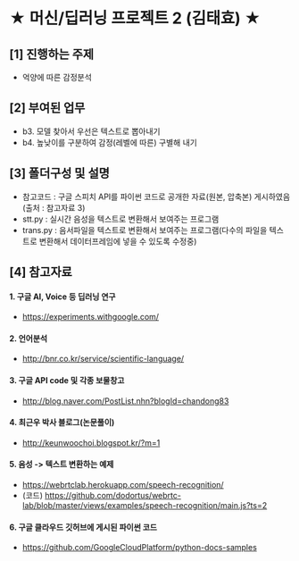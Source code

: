 ★ 머신/딥러닝 프로젝트 2 (김태효) ★
===================
## [1] 진행하는 주제
 - 억양에 따른 감정분석

## [2] 부여된 업무
 - b3. 모델 찾아서 우선은 텍스트로 뽑아내기
 - b4. 높낮이를 구분하여 감정(레벨에 따른) 구별해 내기

## [3] 폴더구성 및 설명

 - 참고코드 : 구글 스피치 API를 파이썬 코드로 공개한 자료(원본, 압축본) 게시하였음 (출처 : 참고자료 3)
 - stt.py : 실시간 음성을 텍스트로 변환해서 보여주는 프로그램
 - trans.py : 음서파일을 텍스트로 변환해서 보여주는 프로그램(다수의 파일을 텍스트로 변환해서 데이터프레임에 넣을 수 있도록 수정중)

## [4] 참고자료

#### 1. 구글 AI, Voice 등 딥러닝 연구
 - https://experiments.withgoogle.com/

#### 2. 언어분석
 - http://bnr.co.kr/service/scientific-language/

#### 3. 구글 API code 및 각종 보물창고
 - http://blog.naver.com/PostList.nhn?blogId=chandong83

#### 4. 최근우 박사 블로그(논문풀이)
 - http://keunwoochoi.blogspot.kr/?m=1

#### 5. 음성 -> 텍스트 변환하는 예제
 - https://webrtclab.herokuapp.com/speech-recognition/
 - (코드) https://github.com/dodortus/webrtc-lab/blob/master/views/examples/speech-recognition/main.js?ts=2

#### 6. 구글 클라우드 깃허브에 게시된 파이썬 코드 
 - https://github.com/GoogleCloudPlatform/python-docs-samples
